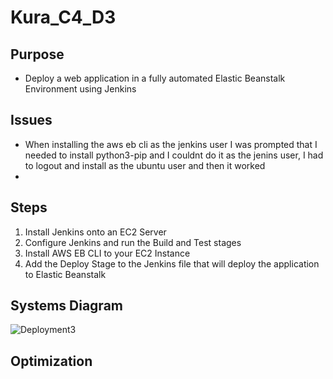 # Kura_C4_D3

## Purpose
- Deploy a web application in a fully automated Elastic Beanstalk Environment using Jenkins

## Issues
- When installing the aws eb cli as the jenkins user I was prompted that I needed to install python3-pip and I couldnt do it as the jenins user, I had to logout and install as the ubuntu user and then it worked
- 

## Steps
1. Install Jenkins onto an EC2 Server
2. Configure Jenkins and run the Build and Test stages
3. Install AWS EB CLI to your EC2 Instance
4. Add the Deploy Stage to the Jenkins file that will deploy the application to Elastic Beanstalk

## Systems Diagram

![Deployment3](Deployment3Diagram.jpg)

## Optimization

